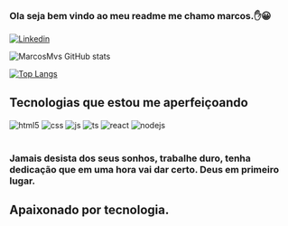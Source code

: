 ### Ola seja bem vindo ao meu readme me chamo marcos.✋😀

[![Linkedin](https://img.shields.io/badge/LinkedIn-0077B5?style=for-the-badge&logo=linkedin&logoColor=white)](https://www.linkedin.com/in/marcos-vinicius091195/)


![MarcosMvs GitHub stats](https://github-readme-stats.vercel.app/api?username=MarcosMvs&show_icons=true&theme=merko)

[![Top Langs](https://github-readme-stats.vercel.app/api/top-langs/?username=MarcoSMvs&layout=compact)](https://github.com/anuraghazra/github-readme-stats)

## Tecnologias que estou me aperfeiçoando

<div style="display: inline_block">
  <img align="center" alt="html5" src="https://img.shields.io/badge/HTML5-E34F26?style=for-the-badge&logo=html5&logoColor=white" />
  <img align="center" alt="css" src="https://img.shields.io/badge/CSS3-1572B6?style=for-the-badge&logo=css3&logoColor=white" />
  <img align="center" alt="js" src="https://img.shields.io/badge/JavaScript-F7DF1E?style=for-the-badge&logo=javascript&logoColor=black" />
  <img align="center" alt="ts" src="https://img.shields.io/badge/TypeScript-007ACC?style=for-the-badge&logo=typescript&logoColor=white" />
  <img align="center" alt="react" src="https://img.shields.io/badge/React-20232A?style=for-the-badge&logo=react&logoColor=61DAFB" />
  <img align="center" alt="nodejs" src="https://img.shields.io/badge/Node.js-43853D?style=for-the-badge&logo=node.js&logoColor=white" />
</div><br/>

### Jamais desista dos seus sonhos, trabalhe duro, tenha dedicação que em uma hora vai dar certo. Deus em primeiro lugar.

## Apaixonado por tecnologia.
